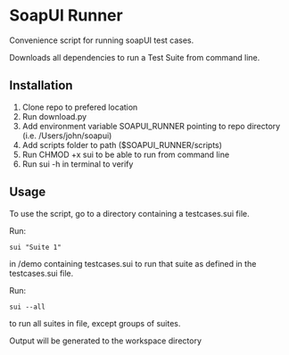 SoapUI Runner
=============
Convenience script for running soapUI test cases.

Downloads all dependencies to run a Test Suite from command line.

Installation
------------
1. Clone repo to prefered location
2. Run download.py
3. Add environment variable SOAPUI_RUNNER pointing to repo directory (i.e. /Users/john/soapui)
4. Add scripts folder to path ($SOAPUI_RUNNER/scripts)
5. Run CHMOD +x sui to be able to run from command line
6. Run sui -h in terminal to verify

Usage
-----
To use the script, go to a directory containing a testcases.sui file.

Run:
```
sui "Suite 1"
```
in /demo containing testcases.sui to run that suite as defined in the testcases.sui file.

Run:
```
sui --all
```
to run all suites in file, except groups of suites.

Output will be generated to the workspace directory
